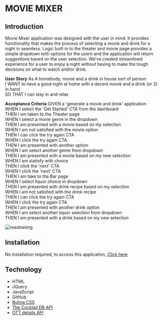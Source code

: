 # MOVIE MIXER 

## Introduction
   Movie Mixer application was designed with the user in mind. It provides functionality that makes the process of selecting a movie and drink for a night in seamless. Logic built in to the theater and movie page provides a simple dropdown with options for the usern and the application will return suggestions based on the user selection. We've created streamlined experience for a user to enjoy a night without having to make the tough decisions on what to watch and/or drink.

  **User Story**
     As A homebody, movie and a drink in house sort of person   
     I WANT to have a good night at home with a decent movie and a drink (or 2) in hand  
     SO THAT I can stay in and relax  


  **Acceptance Criteria** 
     GIVEN a 'generate a movie and drink' application  
     WHEN I select the 'Get Started' CTA from the dashboard  
     THEN I am taken to the Theater page  
     WHEN I select a movie genre in the dropdown  
     THEN I am presented with a movie based on my selection  
     WHEN I am not satisfied with the movie option  
     THEN I can click the try again CTA  
     WHEN I click the try again CTA   
     THEN I am presented with another option  
     WHEN I am select another genre from dropdown  
     THEN I am presented with a movie based on my new selection  
     WHEN I am statisfy with choice  
     THEN I click the 'next' CTA  
     WHEN I click the 'next' CTA  
     THEN I am take to the Bar page   
     WHEN I select liquor choice in dropdown   
     THEN I am presented with drink recipe based on my selection  
     WHEN I am not satisfied with the drink recipe  
     THEN I can click the try again CTA   
     WHEN I click the try again CTA   
     THEN I am presented with another drink option  
     WHEN I am select another liquor selection from dropdown  
     THEN I am presented with a drink based on my new selection  


![readmeimg](https://user-images.githubusercontent.com/79684575/117177524-f950a680-ad85-11eb-804d-65d6b10c6c3d.png)

## Installation
No installation required, to access this application,
[ Click here ](https://github.com/rtanguyen/MovieMixer.git) 

## Technology 
  * HTML
  * JQuery
  * JavaScript
  * GitHub
  * [ Bulma CSS ](https://bulma.io) 
  * [ The Cocktail DB API ](https://rapidapi.com/thecocktaildb/api/the-cocktail-db) 
  * [ OTT details API ](https://rapidapi.com/gox-ai-gox-ai-default/api/ott-details) 

 